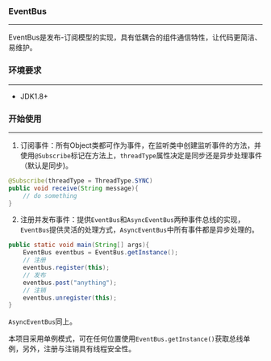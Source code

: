 ### EventBus

------
EventBus是发布-订阅模型的实现，具有低耦合的组件通信特性，让代码更简洁、易维护。

### 环境要求

------
- JDK1.8+
### 开始使用

------
1. 订阅事件：所有Object类都可作为事件，在监听类中创建监听事件的方法，并使用`@Subscribe`标记在方法上，`threadType`属性决定是同步还是异步处理事件（默认是同步)。

```java
@Subscribe(threadType = ThreadType.SYNC)
public void receive(String message){
    // do something
}
```
2. 注册并发布事件：提供`EventBus`和`AsyncEventBus`两种事件总线的实现，`EventBus`提供灵活的处理方式，`AsyncEventBus`中所有事件都是异步处理的。
```java
public static void main(String[] args){
    EventBus eventbus = EventBus.getInstance();
    // 注册
    eventbus.register(this);
    // 发布
    eventbus.post("anything");
    // 注销
    eventbus.unregister(this);
}
```
`AsyncEventBus`同上。

本项目采用单例模式，可在任何位置使用`EventBus.getInstance()`获取总线单例，另外，注册与注销具有线程安全性。



